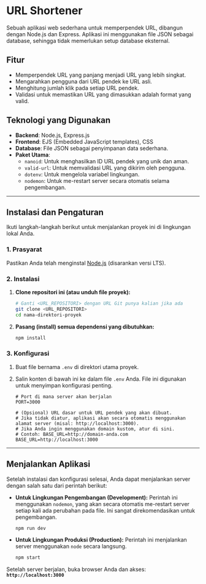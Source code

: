 # URL Shortener

Sebuah aplikasi web sederhana untuk memperpendek URL, dibangun dengan Node.js dan Express. Aplikasi ini menggunakan file JSON sebagai database, sehingga tidak memerlukan setup database eksternal.

## Fitur

- Memperpendek URL yang panjang menjadi URL yang lebih singkat.
- Mengarahkan pengguna dari URL pendek ke URL asli.
- Menghitung jumlah klik pada setiap URL pendek.
- Validasi untuk memastikan URL yang dimasukkan adalah format yang valid.

## Teknologi yang Digunakan

- **Backend**: Node.js, Express.js
- **Frontend**: EJS (Embedded JavaScript templates), CSS
- **Database**: File JSON sebagai penyimpanan data sederhana.
- **Paket Utama**:
  - `nanoid`: Untuk menghasilkan ID URL pendek yang unik dan aman.
  - `valid-url`: Untuk memvalidasi URL yang dikirim oleh pengguna.
  - `dotenv`: Untuk mengelola variabel lingkungan.
  - `nodemon`: Untuk me-restart server secara otomatis selama pengembangan.

---

## Instalasi dan Pengaturan

Ikuti langkah-langkah berikut untuk menjalankan proyek ini di lingkungan lokal Anda.

### 1. Prasyarat

Pastikan Anda telah menginstal [Node.js](https://nodejs.org/) (disarankan versi LTS).

### 2. Instalasi

1.  **Clone repositori ini (atau unduh file proyek):**
    ```bash
    # Ganti <URL_REPOSITORI> dengan URL Git punya kalian jika ada
    git clone <URL_REPOSITORI>
    cd nama-direktori-proyek
    ```

2.  **Pasang (install) semua dependensi yang dibutuhkan:**
    ```bash
    npm install
    ```

### 3. Konfigurasi

1.  Buat file bernama `.env` di direktori utama proyek.

2.  Salin konten di bawah ini ke dalam file `.env` Anda. File ini digunakan untuk menyimpan konfigurasi penting.

    ```env
    # Port di mana server akan berjalan
    PORT=3000

    # (Opsional) URL dasar untuk URL pendek yang akan dibuat.
    # Jika tidak diatur, aplikasi akan secara otomatis menggunakan alamat server (misal: http://localhost:3000).
    # Jika Anda ingin menggunakan domain kustom, atur di sini.
    # Contoh: BASE_URL=http://domain-anda.com
    BASE_URL=http://localhost:3000
    ```

---

## Menjalankan Aplikasi

Setelah instalasi dan konfigurasi selesai, Anda dapat menjalankan server dengan salah satu dari perintah berikut:

-   **Untuk Lingkungan Pengembangan (Development):**
    Perintah ini menggunakan `nodemon`, yang akan secara otomatis me-restart server setiap kali ada perubahan pada file. Ini sangat direkomendasikan untuk pengembangan.
    ```bash
    npm run dev
    ```

-   **Untuk Lingkungan Produksi (Production):**
    Perintah ini menjalankan server menggunakan `node` secara langsung.
    ```bash
    npm start
    ```

Setelah server berjalan, buka browser Anda dan akses:
**`http://localhost:3000`**

